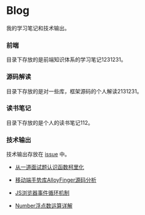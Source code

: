 # Blog

我的学习笔记和技术输出。

### 前端

目录下存放的是前端知识体系的学习笔记1231231。

### 源码解读

目录下存放的是对一些库，框架源码的个人解读2131231。

### 读书笔记

目录下存放的是个人的读书笔记112。

### 技术输出

技术输出存放在 [issue](https://github.com/webproblem/Blog/issues) 中。 

* [从一道面试题认识函数柯里化](https://github.com/webproblem/Blog/issues/4)

* [移动端手势库AlloyFinger源码分析](https://github.com/webproblem/Blog/issues/3)

* [JS浏览器事件循环机制](https://github.com/webproblem/Blog/issues/2)

* [Number浮点数运算详解](https://github.com/webproblem/Blog/issues/1)